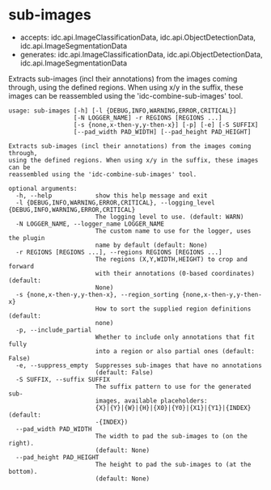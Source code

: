 # sub-images

* accepts: idc.api.ImageClassificationData, idc.api.ObjectDetectionData, idc.api.ImageSegmentationData
* generates: idc.api.ImageClassificationData, idc.api.ObjectDetectionData, idc.api.ImageSegmentationData

Extracts sub-images (incl their annotations) from the images coming through, using the defined regions. When using x/y in the suffix, these images can be reassembled using the 'idc-combine-sub-images' tool.

```
usage: sub-images [-h] [-l {DEBUG,INFO,WARNING,ERROR,CRITICAL}]
                  [-N LOGGER_NAME] -r REGIONS [REGIONS ...]
                  [-s {none,x-then-y,y-then-x}] [-p] [-e] [-S SUFFIX]
                  [--pad_width PAD_WIDTH] [--pad_height PAD_HEIGHT]

Extracts sub-images (incl their annotations) from the images coming through,
using the defined regions. When using x/y in the suffix, these images can be
reassembled using the 'idc-combine-sub-images' tool.

optional arguments:
  -h, --help            show this help message and exit
  -l {DEBUG,INFO,WARNING,ERROR,CRITICAL}, --logging_level {DEBUG,INFO,WARNING,ERROR,CRITICAL}
                        The logging level to use. (default: WARN)
  -N LOGGER_NAME, --logger_name LOGGER_NAME
                        The custom name to use for the logger, uses the plugin
                        name by default (default: None)
  -r REGIONS [REGIONS ...], --regions REGIONS [REGIONS ...]
                        The regions (X,Y,WIDTH,HEIGHT) to crop and forward
                        with their annotations (0-based coordinates) (default:
                        None)
  -s {none,x-then-y,y-then-x}, --region_sorting {none,x-then-y,y-then-x}
                        How to sort the supplied region definitions (default:
                        none)
  -p, --include_partial
                        Whether to include only annotations that fit fully
                        into a region or also partial ones (default: False)
  -e, --suppress_empty  Suppresses sub-images that have no annotations
                        (default: False)
  -S SUFFIX, --suffix SUFFIX
                        The suffix pattern to use for the generated sub-
                        images, available placeholders:
                        {X}|{Y}|{W}|{H}|{X0}|{Y0}|{X1}|{Y1}|{INDEX} (default:
                        -{INDEX})
  --pad_width PAD_WIDTH
                        The width to pad the sub-images to (on the right).
                        (default: None)
  --pad_height PAD_HEIGHT
                        The height to pad the sub-images to (at the bottom).
                        (default: None)
```
